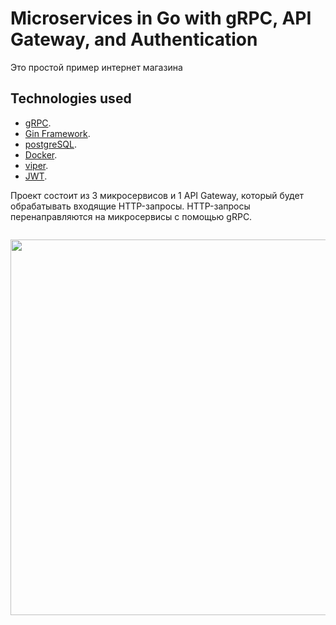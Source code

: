 # Microservices in Go with gRPC, API Gateway, and Authentication

Это простой пример интернет магазина

## Technologies used

- [gRPC](https://github.com/grpc/grpc-go).
- [Gin Framework](https://github.com/gin-gonic/gin).
- [postgreSQL](https://www.postgresql.org).
- [Docker](https://www.docker.com/).
- [viper](https://github.com/spf13/viper).
- [JWT](github.com/golang-jwt/jwt).

Проект состоит из 3 микросервисов и 1 API Gateway, который будет обрабатывать
входящие HTTP-запросы. HTTP-запросы перенаправляются на микросервисы с помощью gRPC.


`         `<img align="center" width="686" height="601" src="https://github.com/OlegDjur/Readme/blob/master/grpc_shop/simple_shop_drawio.png">